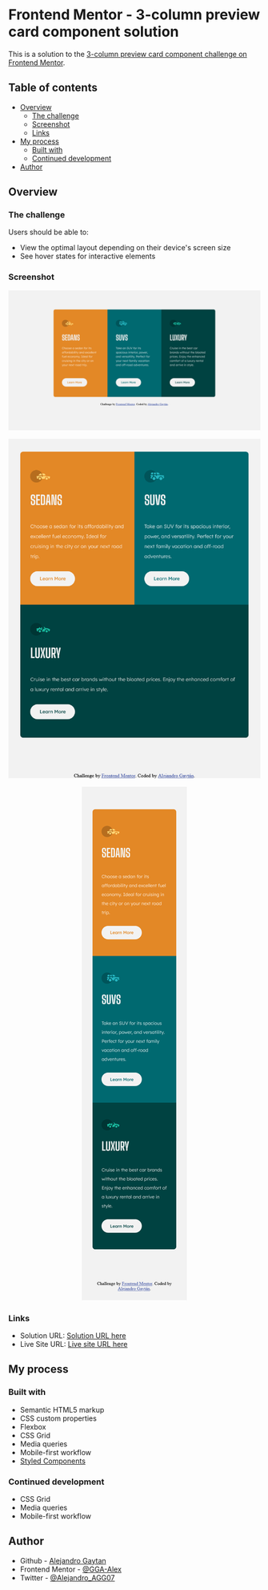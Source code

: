 # Frontend Mentor - 3-column preview card component solution

This is a solution to the [3-column preview card component challenge on Frontend Mentor](https://www.frontendmentor.io/challenges/3column-preview-card-component-pH92eAR2-). 

## Table of contents

- [Overview](#overview)
  - [The challenge](#the-challenge)
  - [Screenshot](#screenshot)
  - [Links](#links)
- [My process](#my-process)
  - [Built with](#built-with)
  - [Continued development](#continued-development)
- [Author](#author)


## Overview

### The challenge

Users should be able to:

- View the optimal layout depending on their device's screen size
- See hover states for interactive elements

### Screenshot

<div align="center">

  ![Desktop screenshot](./Screenshot/Desktop.png)

  ![Tablet screenshot](./Screenshot/Tablet.png)

  ![Mobile screenshot](./Screenshot/Mobile.png)

</div>

### Links

- Solution URL: [Solution URL here](https://github.com/GGA-Alex/3-column-preview-card)
- Live Site URL: [Live site URL here](https://boring-heisenberg-712655.netlify.app/)

## My process

### Built with

- Semantic HTML5 markup
- CSS custom properties
- Flexbox
- CSS Grid
- Media queries
- Mobile-first workflow
- [Styled Components](style-guide.md)

### Continued development

- CSS Grid
- Media queries
- Mobile-first workflow

## Author

- Github - [Alejandro Gaytan](https://github.com/GGA-Alex)
- Frontend Mentor - [@GGA-Alex](https://www.frontendmentor.io/profile/GGA-Alex)
- Twitter - [@Alejandro_AGG07](https://twitter.com/Alejandro_AGG07)

